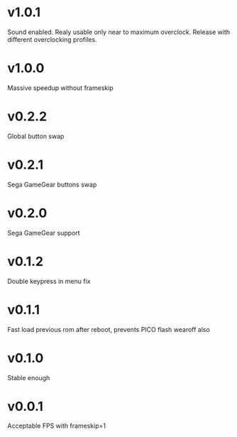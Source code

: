 # v1.0.1

Sound enabled. Realy usable only near to maximum overclock.
Release with different overclocking profiles. 

# v1.0.0

Massive speedup without frameskip

# v0.2.2

Global button swap

# v0.2.1

Sega GameGear buttons swap

# v0.2.0

Sega GameGear support

# v0.1.2

Double keypress in menu fix

# v0.1.1

Fast load previous rom after reboot, prevents PICO flash wearoff also

# v0.1.0

Stable enough

# v0.0.1

Acceptable FPS with frameskip=1
